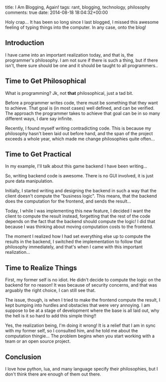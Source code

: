 title: I Am Blogging, Again!
tags: rant, blogging, technology, philosophy
comments: true
date: 2014-08-18 18:04:32+00:00

Holy crap... It has been so long since I last blogged, I missed this awesome feeling of typing things into the computer. In any case, onto the blog!

## Introduction

I have came into an important realization today, and that is, the programmer's philosophy. I am not sure if there is such a thing, but if there isn't, there sure should be one and it should be taught to all programmers..

## Time to Get Philosophical

What is programming? Jk, not **that** philosophical, just a tad bit.

Before a programmer writes code, there must be something that they want to achieve. That goal is (in most cases) well defined, and can be verified. The approach the programmer takes to achieve that goal can be in so many different ways, I dare say infinite.

Recently, I found myself writing contradicting code. This is because my philosophy hasn't been laid out before hand, and the span of the project exceeds a whole year, which made me change philosophies quite often...

## Time to Get Practical

In my example, I'll talk about this game backend I have been writing...

So, writing backend code is awesome. There is no GUI involved, it is just pure data manipulation.

Initially, I started writing and designing the backend in such a way that the client doesn't compute the "business logic". This means, that the backend does the computation for the frontend, and sends the result...

Today, I while I was implementing this new feature, I decided I want the client to compute the result instead, forgetting that the rest of the code depends on the fact that the backend should compute the logic! I did that because I was thinking about moving computation costs to the frontend.

The moment I realized how I had set everything else up to compute the results in the backend, I switched the implementation to follow that philosophy immediately, and that's when I came with this important realization...

## Time to Realize Things

First, my former self is no idiot. He didn't decide to compute the logic on the backend for no reason! It was because of security concerns, and that was arguably the right choice, I can still see that.

The issue, though, is when I tried to make the frontend compute the result, I kept bumping into hurdles and obstacles that were very annoying. I am suppose to be at a stage of development where the base is all laid out, why the hell is it so hard to add this simple thing!!

Yes, the realization being, I'm doing it wrong! It is a relief that I am in sync with my former self, so I consulted him, and he told me about the computation thingie... The problem begins when you start working with a team or an open source project. 

## Conclusion

I love how python, lua, and many language specify their philosophies, but I don't think there are enough of them out there.

